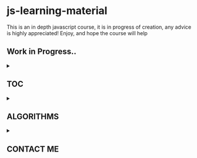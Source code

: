 # js-learning-material

This is an in depth javascript course, it is in progress of creation, any advice is highly appreciated!
Enjoy, and hope the course will help

## Work in Progress..

<details>

<summary>

## TOC &ensp;&ensp;

</summary>

<br>

- [x] [001-js-introduction](https://github.com/puftare/js-learning-material/tree/master/001-js-introduction)
- [x] [002-data-types](https://github.com/puftare/js-learning-material/tree/master/002-data-types)
- [x] [003-mathematical-operators](https://github.com/puftare/js-learning-material/tree/master/003-mathematical-operators)
- [x] [004-boolean-operators](https://github.com/puftare/js-learning-material/tree/master/004-boolean-operators)
- [x] [005-conditional-statements](https://github.com/puftare/js-learning-material/tree/master/005-conditional-statements)
- [x] [006-for-loops](https://github.com/puftare/js-learning-material/tree/master/006-for-loops)
- [x] [007-while-loops](https://github.com/puftare/js-learning-material/tree/master/007-while-loops)
- [x] [008-functions](https://github.com/puftare/js-learning-material/tree/master/008-functions)
- [x] [009-arrays](https://github.com/puftare/js-learning-material/tree/master/009-arrays)
- [x] [010-array-map](https://github.com/puftare/js-learning-material/tree/master/010-array-map)
- [x] [011-array-filter](https://github.com/puftare/js-learning-material/tree/master/011-array-filter)
- [x] [012-array-reduce](https://github.com/puftare/js-learning-material/tree/master/012-array-reduce)
- [x] [013-objects](https://github.com/puftare/js-learning-material/tree/master/013-objects)
- [x] [014-maps](https://github.com/puftare/js-learning-material/tree/master/014-maps)
- [x] [015-sets](https://github.com/puftare/js-learning-material/tree/master/015-sets)
- [x] [016-for-of-loops](https://github.com/puftare/js-learning-material/tree/master/016-for-of-loops)
- [x] [017-project-blackjack-game](https://github.com/puftare/js-learning-material/tree/master/017-Project-Blackjack-Game)
- [x] [018-promises](https://github.com/puftare/js-learning-material/tree/master/018-promises)
- [x] [019-error-handling](https://github.com/puftare/js-learning-material/tree/master/019-error-handling)
- [x] [020-async-await](https://github.com/puftare/js-learning-material/tree/master/020-async-await)
- [x] [021-array-object-spread-syntax](https://github.com/puftare/js-learning-material/tree/master/021-array-object-spread-syntax)
- [x] [022-destructuring-syntax](https://github.com/puftare/js-learning-material/tree/master/022-destructuring-syntax)
- [x] [023-ternary-operator](https://github.com/puftare/js-learning-material/tree/master/023-ternary-operator)
- [x] [024-switch-statement](https://github.com/puftare/js-learning-material/tree/master/024-switch-statement)
- [x] [025-generators](https://github.com/puftare/js-learning-material/tree/master/025-generators)
- [x] [026-async-generators](https://github.com/puftare/js-learning-material/tree/master/026-async-generators)
- [x] [027-symbols](https://github.com/puftare/js-learning-material/tree/master/027-symbols)
- [x] [028-regular-expressions](https://github.com/puftare/js-learning-material/tree/master/028-regular-expressions)
- [x] [029-modules](https://github.com/puftare/js-learning-material/tree/master/029-modules)

</details>

<details>

<summary>

## ALGORITHMS &ensp;&ensp;

</summary>

</details>

<details>

<summary>

## CONTACT ME &ensp;&ensp;

</summary>

</details>
